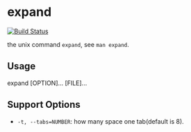 # expand

[![Build Status](https://travis-ci.org/DeidaraC/expand.svg?branch=master)](https://travis-ci.org/DeidaraC/expand)

the unix command `expand`, see `man expand`.

## Usage

expand [OPTION]... [FILE]...


## Support Options

* `-t, --tabs=NUMBER`: how many space one tab(default is 8).
